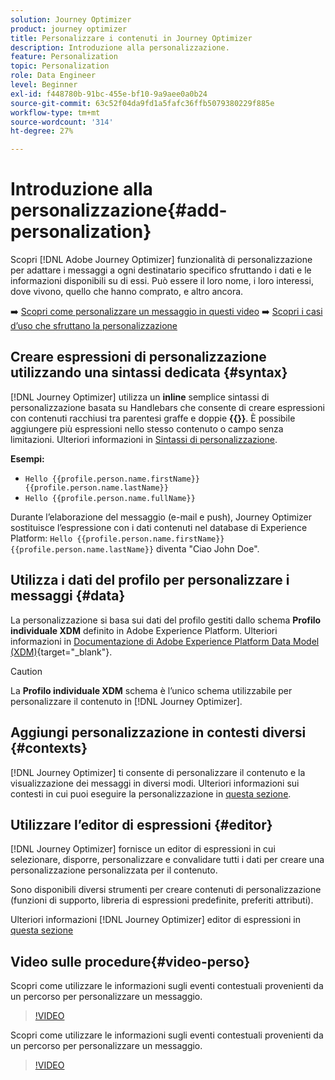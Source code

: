 ```yaml
---
solution: Journey Optimizer
product: journey optimizer
title: Personalizzare i contenuti in Journey Optimizer
description: Introduzione alla personalizzazione.
feature: Personalization
topic: Personalization
role: Data Engineer
level: Beginner
exl-id: f448780b-91bc-455e-bf10-9a9aee0a0b24
source-git-commit: 63c52f04da9fd1a5fafc36ffb5079380229f885e
workflow-type: tm+mt
source-wordcount: '314'
ht-degree: 27%

---
```


# Introduzione alla personalizzazione{#add-personalization}

Scopri [!DNL Adobe Journey Optimizer] funzionalità di personalizzazione per adattare i messaggi a ogni destinatario specifico sfruttando i dati e le informazioni disponibili su di essi. Può essere il loro nome, i loro interessi, dove vivono, quello che hanno comprato, e altro ancora.

➡️ [Scopri come personalizzare un messaggio in questi video](#video-perso)
➡️ [Scopri i casi d’uso che sfruttano la personalizzazione](personalization-use-case.md)

## Creare espressioni di personalizzazione utilizzando una sintassi dedicata {#syntax}

[!DNL Journey Optimizer] utilizza un **inline** semplice sintassi di personalizzazione basata su Handlebars che consente di creare espressioni con contenuti racchiusi tra parentesi graffe e doppie **{{}}**. È possibile aggiungere più espressioni nello stesso contenuto o campo senza limitazioni. Ulteriori informazioni in [Sintassi di personalizzazione](personalization-syntax.md).

**Esempi:**

* `Hello {{profile.person.name.firstName}} {{profile.person.name.lastName}}`
* `Hello {{profile.person.name.fullName}}`

Durante l’elaborazione del messaggio (e-mail e push), Journey Optimizer sostituisce l’espressione con i dati contenuti nel database di Experience Platform:  `Hello {{profile.person.name.firstName}} {{profile.person.name.lastName}}` diventa &quot;Ciao John Doe&quot;.

## Utilizza i dati del profilo per personalizzare i messaggi {#data}

La personalizzazione si basa sui dati del profilo gestiti dallo schema **Profilo individuale XDM** definito in Adobe Experience Platform. Ulteriori informazioni in [Documentazione di Adobe Experience Platform Data Model (XDM)](https://experienceleague.adobe.com/docs/experience-platform/xdm/home.html?lang=it){target=&quot;_blank&quot;}.

>[!CAUTION]
>La **Profilo individuale XDM** schema è l’unico schema utilizzabile per personalizzare il contenuto in [!DNL Journey Optimizer].

## Aggiungi personalizzazione in contesti diversi {#contexts}

[!DNL Journey Optimizer] ti consente di personalizzare il contenuto e la visualizzazione dei messaggi in diversi modi. Ulteriori informazioni sui contesti in cui puoi eseguire la personalizzazione in [questa sezione](personalization-contexts.md).

## Utilizzare l’editor di espressioni {#editor}

[!DNL Journey Optimizer] fornisce un editor di espressioni in cui selezionare, disporre, personalizzare e convalidare tutti i dati per creare una personalizzazione personalizzata per il contenuto.

Sono disponibili diversi strumenti per creare contenuti di personalizzazione (funzioni di supporto, libreria di espressioni predefinite, preferiti attributi).

Ulteriori informazioni [!DNL Journey Optimizer] editor di espressioni in [questa sezione](personalization-build-expressions.md)

## Video sulle procedure{#video-perso}

Scopri come utilizzare le informazioni sugli eventi contestuali provenienti da un percorso per personalizzare un messaggio.

>[!VIDEO](https://video.tv.adobe.com/v/334165?quality=12)

Scopri come utilizzare le informazioni sugli eventi contestuali provenienti da un percorso per personalizzare un messaggio.

>[!VIDEO](https://video.tv.adobe.com/v/334078?quality=12)
